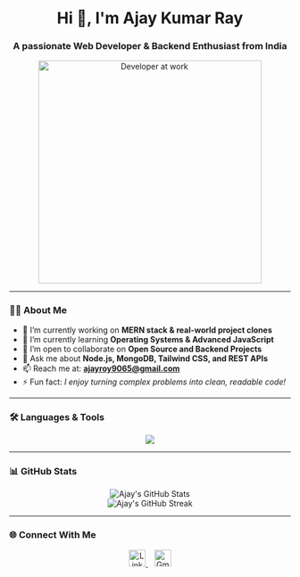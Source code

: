 <h1 align="center">Hi 👋, I'm Ajay Kumar Ray</h1>
<h3 align="center">A passionate Web Developer & Backend Enthusiast from India</h3>

<p align="center">
  <img src="https://i.pinimg.com/originals/06/f8/35/06f835b2fcd8e8c75f68598b9a4d2d5f.gif" alt="Developer at work" width="400"/>
</p>

---

### 👨‍💻 About Me

- 🔭 I’m currently working on **MERN stack & real-world project clones**
- 🌱 I’m currently learning **Operating Systems & Advanced JavaScript**
- 🤝 I’m open to collaborate on **Open Source and Backend Projects**
- 💬 Ask me about **Node.js, MongoDB, Tailwind CSS, and REST APIs**
- 📫 Reach me at: **ajayroy9065@gmail.com**
- ⚡ Fun fact: *I enjoy turning complex problems into clean, readable code!*

---

### 🛠️ Languages & Tools

<p align="center">
  <img src="https://skillicons.dev/icons?i=html,css,js,react,nodejs,express,mongodb,java,tailwind,bootstrap,git,github,linux,vscode,postman" />
</p>

---

### 📊 GitHub Stats

<p align="center">
  <img src="https://github-readme-stats.vercel.app/api?username=ajay-so&show_icons=true&theme=tokyonight" alt="Ajay's GitHub Stats" />
  <br/>
  <img src="https://streak-stats.demolab.com/?user=ajay-so&theme=tokyonight" alt="Ajay's GitHub Streak" />
</p>

---

### 🌐 Connect With Me

<p align="center">
  <a href="https://www.linkedin.com/in/dev-ajay-kumar" target="_blank">
    <img src="https://cdn-icons-png.flaticon.com/512/174/174857.png" width="30" alt="LinkedIn" />
  </a>
  &nbsp;&nbsp;
  <a href="mailto:ajayroy9065@gmail.com" target="_blank">
    <img src="https://cdn-icons-png.flaticon.com/512/732/732200.png" width="30" alt="Gmail" />
  </a>
</p>
